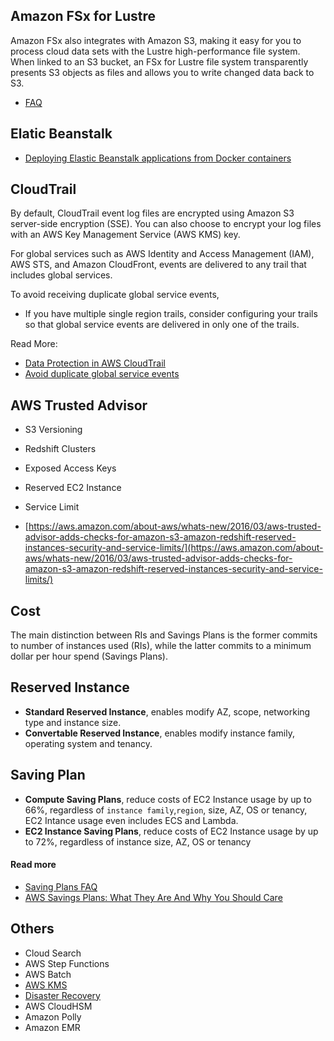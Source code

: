 ## Amazon FSx for Lustre

Amazon FSx also integrates with Amazon S3, making it easy for you to process cloud data sets with the Lustre high-performance file system. When linked to an S3 bucket, an FSx for Lustre file system transparently presents S3 objects as files and allows you to write changed data back to S3.

- [FAQ](https://aws.amazon.com/es/fsx/lustre/faqs/?nc=sn&loc=5)

## Elatic Beanstalk

- [Deploying Elastic Beanstalk applications from Docker containers](https://docs.aws.amazon.com/elasticbeanstalk/latest/dg/create_deploy_docker.html)

## CloudTrail

By default, CloudTrail event log files are encrypted using Amazon S3 server-side encryption (SSE). You can also choose to encrypt your log files with an AWS Key Management Service (AWS KMS) key. 

For global services such as AWS Identity and Access Management (IAM), AWS STS, and Amazon CloudFront, events are delivered to any trail that includes global services.

To avoid receiving duplicate global service events,

- If you have multiple single region trails, consider configuring your trails so that global service events are delivered in only one of the trails.


Read More:

- [Data Protection in AWS CloudTrail](https://docs.aws.amazon.com/awscloudtrail/latest/userguide/data-protection.html)
- [Avoid duplicate global service events](https://docs.aws.amazon.com/awscloudtrail/latest/userguide/cloudtrail-concepts.html#cloudtrail-concepts-global-service-events)

## AWS Trusted Advisor

- S3 Versioning
- Redshift Clusters
- Exposed Access Keys
- Reserved EC2 Instance
- Service Limit

- [https://aws.amazon.com/about-aws/whats-new/2016/03/aws-trusted-advisor-adds-checks-for-amazon-s3-amazon-redshift-reserved-instances-security-and-service-limits/](https://aws.amazon.com/about-aws/whats-new/2016/03/aws-trusted-advisor-adds-checks-for-amazon-s3-amazon-redshift-reserved-instances-security-and-service-limits/)

## Cost

The main distinction between RIs and Savings Plans is the former commits to number of instances used (RIs), while the latter commits to a minimum dollar per hour spend (Savings Plans). 

## Reserved Instance

- **Standard Reserved Instance**, enables modify AZ, scope, networking type and instance size. 
- **Convertable Reserved Instance**, enables modify instance family, operating system and tenancy.

## Saving Plan

- **Compute Saving Plans**, reduce costs of EC2 Instance usage by up to 66%, regardless of `instance family`,`region`, size, AZ, OS or tenancy, EC2 Intance usage even includes ECS and Lambda. 
- **EC2 Instance Saving Plans**, reduce costs of EC2 Instance usage by up to 72%, regardless of instance size, AZ, OS or tenancy

#### Read more

- [Saving Plans FAQ](https://aws.amazon.com/savingsplans/faq/?nc1=h_ls)
- [AWS Savings Plans: What They Are And Why You Should Care](https://go.forrester.com/blogs/aws-savings-plans-what-they-are-and-why-you-should-care/)

## Others
- Cloud Search
- AWS Step Functions
- AWS Batch
- [AWS KMS](https://d0.awsstatic.com/whitepapers/aws-kms-best-practices.pdf)
- [Disaster Recovery](https://docs.aws.amazon.com/whitepapers/latest/disaster-recovery-workloads-on-aws/disaster-recovery-options-in-the-cloud.html)
- AWS CloudHSM
- Amazon Polly
- Amazon EMR
